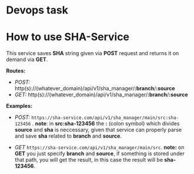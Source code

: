# Devops task

# How to use SHA-Service

This service saves **SHA** string given via **POST** request and returns it on demand via **GET**.

**Routes:**

 - *POST:* http(s)://(whatever_domain)/api/v1/sha_manager/**:branch**/**:source**
 - *GET:* http(s)://(whatever_domain)/api/v1/sha_manager/**:branch**/**:source**

**Examples:**

 - *POST:* `https://sha-service.com/api/v1/sha_manager/main/src:sha-123456` . **note**: in **src:sha-123456** the **:** (colon symbol) which divides **source** and **sha** is neccessary, given that service can properly parse and save **sha** related to **branch** and **source**.
 
 - *GET* `https://sha-service.com/api/v1/sha_manager/main/src`. **note:** on **GET** you just specify **branch** and **source**, if something is stored under that path, you will get the result, in this case the result will be **sha-123456**.


